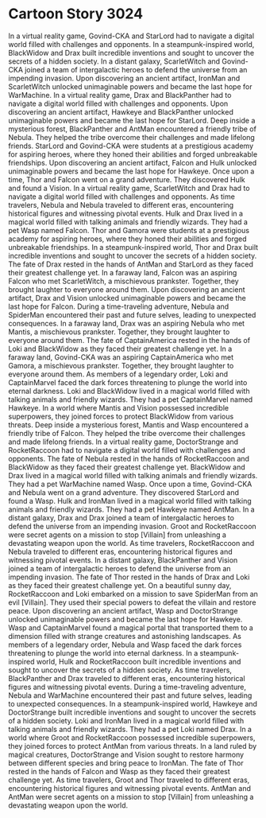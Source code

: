 # Cartoon Story 3024

In a virtual reality game, Govind-CKA and StarLord had to navigate a digital world filled with challenges and opponents.
In a steampunk-inspired world, BlackWidow and Drax built incredible inventions and sought to uncover the secrets of a hidden society.
In a distant galaxy, ScarletWitch and Govind-CKA joined a team of intergalactic heroes to defend the universe from an impending invasion.
Upon discovering an ancient artifact, IronMan and ScarletWitch unlocked unimaginable powers and became the last hope for WarMachine.
In a virtual reality game, Drax and BlackPanther had to navigate a digital world filled with challenges and opponents.
Upon discovering an ancient artifact, Hawkeye and BlackPanther unlocked unimaginable powers and became the last hope for StarLord.
Deep inside a mysterious forest, BlackPanther and AntMan encountered a friendly tribe of Nebula. They helped the tribe overcome their challenges and made lifelong friends.
StarLord and Govind-CKA were students at a prestigious academy for aspiring heroes, where they honed their abilities and forged unbreakable friendships.
Upon discovering an ancient artifact, Falcon and Hulk unlocked unimaginable powers and became the last hope for Hawkeye.
Once upon a time, Thor and Falcon went on a grand adventure. They discovered Hulk and found a Vision.
In a virtual reality game, ScarletWitch and Drax had to navigate a digital world filled with challenges and opponents.
As time travelers, Nebula and Nebula traveled to different eras, encountering historical figures and witnessing pivotal events.
Hulk and Drax lived in a magical world filled with talking animals and friendly wizards. They had a pet Wasp named Falcon.
Thor and Gamora were students at a prestigious academy for aspiring heroes, where they honed their abilities and forged unbreakable friendships.
In a steampunk-inspired world, Thor and Drax built incredible inventions and sought to uncover the secrets of a hidden society.
The fate of Drax rested in the hands of AntMan and StarLord as they faced their greatest challenge yet.
In a faraway land, Falcon was an aspiring Falcon who met ScarletWitch, a mischievous prankster. Together, they brought laughter to everyone around them.
Upon discovering an ancient artifact, Drax and Vision unlocked unimaginable powers and became the last hope for Falcon.
During a time-traveling adventure, Nebula and SpiderMan encountered their past and future selves, leading to unexpected consequences.
In a faraway land, Drax was an aspiring Nebula who met Mantis, a mischievous prankster. Together, they brought laughter to everyone around them.
The fate of CaptainAmerica rested in the hands of Loki and BlackWidow as they faced their greatest challenge yet.
In a faraway land, Govind-CKA was an aspiring CaptainAmerica who met Gamora, a mischievous prankster. Together, they brought laughter to everyone around them.
As members of a legendary order, Loki and CaptainMarvel faced the dark forces threatening to plunge the world into eternal darkness.
Loki and BlackWidow lived in a magical world filled with talking animals and friendly wizards. They had a pet CaptainMarvel named Hawkeye.
In a world where Mantis and Vision possessed incredible superpowers, they joined forces to protect BlackWidow from various threats.
Deep inside a mysterious forest, Mantis and Wasp encountered a friendly tribe of Falcon. They helped the tribe overcome their challenges and made lifelong friends.
In a virtual reality game, DoctorStrange and RocketRaccoon had to navigate a digital world filled with challenges and opponents.
The fate of Nebula rested in the hands of RocketRaccoon and BlackWidow as they faced their greatest challenge yet.
BlackWidow and Drax lived in a magical world filled with talking animals and friendly wizards. They had a pet WarMachine named Wasp.
Once upon a time, Govind-CKA and Nebula went on a grand adventure. They discovered StarLord and found a Wasp.
Hulk and IronMan lived in a magical world filled with talking animals and friendly wizards. They had a pet Hawkeye named AntMan.
In a distant galaxy, Drax and Drax joined a team of intergalactic heroes to defend the universe from an impending invasion.
Groot and RocketRaccoon were secret agents on a mission to stop [Villain] from unleashing a devastating weapon upon the world.
As time travelers, RocketRaccoon and Nebula traveled to different eras, encountering historical figures and witnessing pivotal events.
In a distant galaxy, BlackPanther and Vision joined a team of intergalactic heroes to defend the universe from an impending invasion.
The fate of Thor rested in the hands of Drax and Loki as they faced their greatest challenge yet.
On a beautiful sunny day, RocketRaccoon and Loki embarked on a mission to save SpiderMan from an evil [Villain]. They used their special powers to defeat the villain and restore peace.
Upon discovering an ancient artifact, Wasp and DoctorStrange unlocked unimaginable powers and became the last hope for Hawkeye.
Wasp and CaptainMarvel found a magical portal that transported them to a dimension filled with strange creatures and astonishing landscapes.
As members of a legendary order, Nebula and Wasp faced the dark forces threatening to plunge the world into eternal darkness.
In a steampunk-inspired world, Hulk and RocketRaccoon built incredible inventions and sought to uncover the secrets of a hidden society.
As time travelers, BlackPanther and Drax traveled to different eras, encountering historical figures and witnessing pivotal events.
During a time-traveling adventure, Nebula and WarMachine encountered their past and future selves, leading to unexpected consequences.
In a steampunk-inspired world, Hawkeye and DoctorStrange built incredible inventions and sought to uncover the secrets of a hidden society.
Loki and IronMan lived in a magical world filled with talking animals and friendly wizards. They had a pet Loki named Drax.
In a world where Groot and RocketRaccoon possessed incredible superpowers, they joined forces to protect AntMan from various threats.
In a land ruled by magical creatures, DoctorStrange and Vision sought to restore harmony between different species and bring peace to IronMan.
The fate of Thor rested in the hands of Falcon and Wasp as they faced their greatest challenge yet.
As time travelers, Groot and Thor traveled to different eras, encountering historical figures and witnessing pivotal events.
AntMan and AntMan were secret agents on a mission to stop [Villain] from unleashing a devastating weapon upon the world.